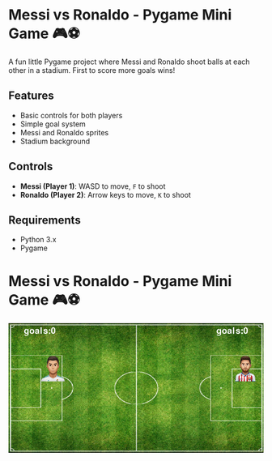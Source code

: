 # Messi vs Ronaldo - Pygame Mini Game 🎮⚽

A fun little Pygame project where Messi and Ronaldo shoot balls at each other in a stadium. First to score more goals wins!

## Features
- Basic controls for both players
- Simple goal system
- Messi and Ronaldo sprites
- Stadium background

## Controls
- **Messi (Player 1)**: WASD to move, `F` to shoot
- **Ronaldo (Player 2)**: Arrow keys to move, `K` to shoot

## Requirements
- Python 3.x
- Pygame

# Messi vs Ronaldo - Pygame Mini Game 🎮⚽

![Game Screenshot](ronaldovsmessi.png)
